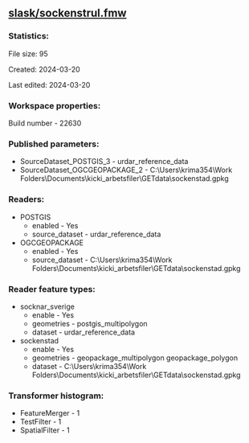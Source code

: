 ﻿## [slask/sockenstrul.fmw](https://github.com/kicki58/kix_working_dir/blob/master/slask/sockenstrul.fmw)

### Statistics:
File size: 95

Created: 2024-03-20

Last edited: 2024-03-20


### Workspace properties:
Build number    - 22630

### Published parameters:
*  SourceDataset_POSTGIS_3    -   urdar_reference_data
*  SourceDataset_OGCGEOPACKAGE_2    -   C:\Users\krima354\Work Folders\Documents\kicki_arbetsfiler\GETdata\sockenstad.gpkg

### Readers:
*  POSTGIS
    * enabled    -  Yes
    * source_dataset    -   urdar_reference_data
*  OGCGEOPACKAGE
    * enabled    -  Yes
    * source_dataset    -   C:\Users\krima354\Work Folders\Documents\kicki_arbetsfiler\GETdata\sockenstad.gpkg

### Reader feature types:
*  socknar_sverige
    * enable - Yes
    * geometries - postgis_multipolygon
    * dataset - urdar_reference_data
*  sockenstad
    * enable - Yes
    * geometries - geopackage_multipolygon geopackage_polygon
    * dataset - C:\Users\krima354\Work Folders\Documents\kicki_arbetsfiler\GETdata\sockenstad.gpkg




### Transformer histogram:
*  FeatureMerger    -   1
*  TestFilter    -   1
*  SpatialFilter    -   1

